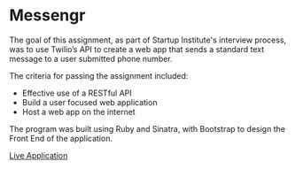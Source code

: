 # Messengr

The goal of this assignment, as part of Startup Institute's interview process, was to use Twilio’s API to create a web app that sends a standard text message to a user submitted phone number.

The criteria for passing the assignment included:

- Effective use of a RESTful API
- Build a user focused web application
- Host a web app on the internet

The program was built using Ruby and Sinatra, with Bootstrap to design the Front End of the application.

[Live Application](https://sms-messenger.herokuapp.com/)